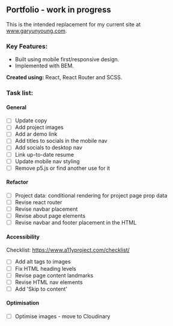 ## Portfolio - work in progress ##

This is the intended replacement for my current site at www.garyunyoung.com.

### Key Features: ###
- Built using mobile first/responsive design.
- Implemented with BEM.

**Created using:** React, React Router and SCSS.

### Task list: ###
#### General ####
- [ ] Update copy
- [ ] Add project images
- [ ] Add ar demo link
- [ ] Add titles to socials in the mobile nav
- [ ] Add socials to desktop nav
- [ ] Link up-to-date resume
- [ ] Update mobile nav styling
- [ ] Remove p5.js or find another use for it

#### Refactor ####
- [ ] Project data: conditional rendering for project page prop data
- [ ] Revise react router
- [ ] Revise navbar placement
- [ ] Revise about page elements
- [ ] Revise navbar and footer placement in the HTML

#### Accessibility ####
Checklist: https://www.a11yproject.com/checklist/
- [ ] Add alt tags to images
- [ ] Fix HTML heading levels 
- [ ] Revise page content landmarks
- [ ] Revise HTML nav elements
- [ ] Add 'Skip to content'

#### Optimisation ####
- [ ] Optimise images - move to Cloudinary